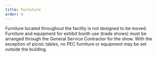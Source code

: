```yaml
---
title: Furniture
order: 4
---
```


Furniture located throughout the facility is not designed to be moved. Furniture and equipment for exhibit booth use (trade shows) must be arranged through the General Service Contractor for the show. With the exception of picnic tables, no PEC furniture or equipment may be set outside the building.
